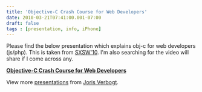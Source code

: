 ```yaml
---
title: 'Objective-C Crash Course for Web Developers'
date: 2010-03-21T07:41:00.001-07:00
draft: false
tags : [presentation, info, iPhone]
---
```


Please find the below presentation which explains obj-c for web developers (js/php). This is taken from [SXSW'10](http://my.sxsw.com/events/event/615). I'm also searching for the video will share if I come across any.

**[Objective-C Crash Course for Web Developers](http://www.slideshare.net/silentjohnny/objectivec-crash-course-for-web-developers "Objective-C Crash Course for Web Developers")**

View more [presentations](http://www.slideshare.net/) from [Joris Verbogt](http://www.slideshare.net/silentjohnny).
